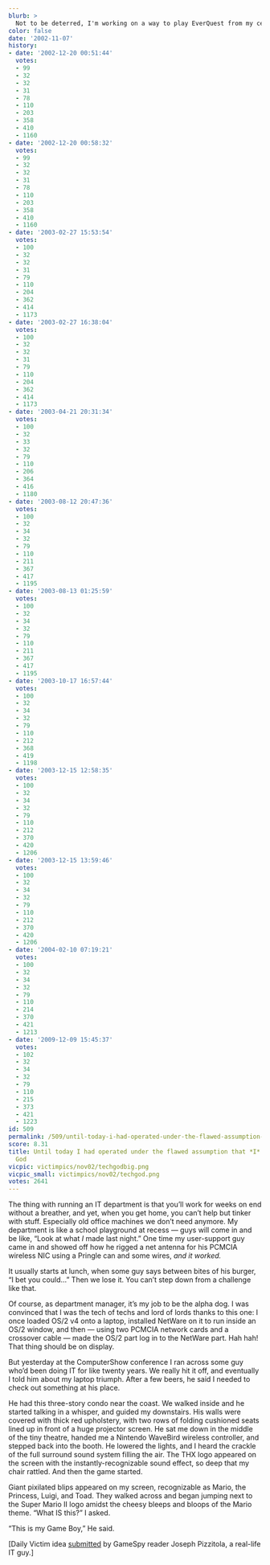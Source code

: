 ```yaml
---
blurb: >
  Not to be deterred, I'm working on a way to play EverQuest from my cell phone.
color: false
date: '2002-11-07'
history:
- date: '2002-12-20 00:51:44'
  votes:
  - 99
  - 32
  - 32
  - 31
  - 78
  - 110
  - 203
  - 358
  - 410
  - 1160
- date: '2002-12-20 00:58:32'
  votes:
  - 99
  - 32
  - 32
  - 31
  - 78
  - 110
  - 203
  - 358
  - 410
  - 1160
- date: '2003-02-27 15:53:54'
  votes:
  - 100
  - 32
  - 32
  - 31
  - 79
  - 110
  - 204
  - 362
  - 414
  - 1173
- date: '2003-02-27 16:38:04'
  votes:
  - 100
  - 32
  - 32
  - 31
  - 79
  - 110
  - 204
  - 362
  - 414
  - 1173
- date: '2003-04-21 20:31:34'
  votes:
  - 100
  - 32
  - 33
  - 32
  - 79
  - 110
  - 206
  - 364
  - 416
  - 1180
- date: '2003-08-12 20:47:36'
  votes:
  - 100
  - 32
  - 34
  - 32
  - 79
  - 110
  - 211
  - 367
  - 417
  - 1195
- date: '2003-08-13 01:25:59'
  votes:
  - 100
  - 32
  - 34
  - 32
  - 79
  - 110
  - 211
  - 367
  - 417
  - 1195
- date: '2003-10-17 16:57:44'
  votes:
  - 100
  - 32
  - 34
  - 32
  - 79
  - 110
  - 212
  - 368
  - 419
  - 1198
- date: '2003-12-15 12:58:35'
  votes:
  - 100
  - 32
  - 34
  - 32
  - 79
  - 110
  - 212
  - 370
  - 420
  - 1206
- date: '2003-12-15 13:59:46'
  votes:
  - 100
  - 32
  - 34
  - 32
  - 79
  - 110
  - 212
  - 370
  - 420
  - 1206
- date: '2004-02-10 07:19:21'
  votes:
  - 100
  - 32
  - 34
  - 32
  - 79
  - 110
  - 214
  - 370
  - 421
  - 1213
- date: '2009-12-09 15:45:37'
  votes:
  - 102
  - 32
  - 34
  - 32
  - 79
  - 110
  - 215
  - 373
  - 421
  - 1223
id: 509
permalink: /509/until-today-i-had-operated-under-the-flawed-assumption-that-i-was-the-tech-god/
score: 8.31
title: Until today I had operated under the flawed assumption that *I* was the tech
  God
vicpic: victimpics/nov02/techgodbig.png
vicpic_small: victimpics/nov02/techgod.png
votes: 2641
---
```


The thing with running an IT department is that you’ll work for weeks on
end without a breather, and yet, when you get home, you can’t help but
tinker with stuff. Especially old office machines we don’t need anymore.
My department is like a school playground at recess — guys will come in
and be like, “Look at what *I* made last night.” One time my
user-support guy came in and showed off how he rigged a net antenna for
his PCMCIA wireless NIC using a Pringle can and some wires, *and it
worked.*

It usually starts at lunch, when some guy says between bites of his
burger, “I bet you could...” Then we lose it. You can’t step down from a
challenge like that.

Of course, as department manager, it’s my job to be the alpha dog. I was
convinced that I was the tech of techs and lord of lords thanks to this
one: I once loaded OS/2 v4 onto a laptop, installed NetWare on it to run
inside an OS/2 window, and then — using two PCMCIA network cards and a
crossover cable — made the OS/2 part log in to the NetWare part. Hah
hah! That thing should be on display.

But yesterday at the ComputerShow conference I ran across some guy who’d
been doing IT for like twenty years. We really hit it off, and
eventually I told him about my laptop triumph. After a few beers, he
said I needed to check out something at his place.

He had this three-story condo near the coast. We walked inside and he
started talking in a whisper, and guided my downstairs. His walls were
covered with thick red upholstery, with two rows of folding cushioned
seats lined up in front of a huge projector screen. He sat me down in
the middle of the tiny theatre, handed me a Nintendo WaveBird wireless
controller, and stepped back into the booth. He lowered the lights, and
I heard the crackle of the full surround sound system filling the air.
The THX logo appeared on the screen with the instantly-recognizable
sound effect, so deep that my chair rattled. And then the game started.

Giant pixilated blips appeared on my screen, recognizable as Mario, the
Princess, Luigi, and Toad. They walked across and began jumping next to
the Super Mario II logo amidst the cheesy bleeps and bloops of the Mario
theme. “What IS this?” I asked.

“This is my Game Boy,” He said.

\[Daily Victim idea [submitted](mailto:feedback@gamespy.com) by GameSpy
reader Joseph Pizzitola, a real-life IT guy.\]